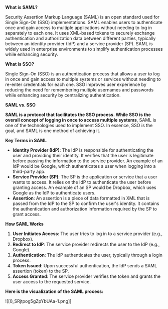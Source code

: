 **What is SAML?**

Security Assertion Markup Language (SAML) is an open standard used for Single Sign-On (SSO) implementations. SAML enables users to authenticate once and gain access to multiple applications without needing to log in separately to each one. It uses XML-based tokens to securely exchange authentication and authorization data between different parties, typically between an identity provider (IdP) and a service provider (SP). SAML is widely used in enterprise environments to simplify authentication processes while enhancing security.

**What is SSO?**

Single Sign-On (SSO) is an authentication process that allows a user to log in once and gain access to multiple systems or services without needing to re-enter credentials for each one. SSO improves user experience by reducing the need for remembering multiple usernames and passwords while enhancing security by centralizing authentication.

**SAML vs. SSO**

**SAML is a protocol that facilitates the SSO process. While SSO is the overall concept of logging in once to access multiple systems**, SAML is one of the technologies used to implement SSO. In essence, SSO is the goal, and SAML is one method of achieving it.

**Key Terms in SAML**

- **Identity Provider (IdP)**: The IdP is responsible for authenticating the user and providing their identity. It verifies that the user is legitimate before passing the information to the service provider. An example of an IdP would be Google, which authenticates a user when logging into a third-party app.
- **Service Provider (SP)**: The SP is the application or service that a user wants to access. It relies on the IdP to authenticate the user before granting access. An example of an SP would be Dropbox, which uses Google as the IdP to authenticate users.
- **Assertion**: An assertion is a piece of data formatted in XML that is passed from the IdP to the SP to confirm the user's identity. It contains the authentication and authorization information required by the SP to grant access.

**How SAML Works**

1. **User Initiates Access**: The user tries to log in to a service provider (e.g., Dropbox).
2. **Redirect to IdP**: The service provider redirects the user to the IdP (e.g., Google).
3. **Authentication**: The IdP authenticates the user, typically through a login process.
4. **Token Issued**: Upon successful authentication, the IdP sends a SAML assertion (token) to the SP.
5. **Access Granted**: The service provider verifies the token and grants the user access to the requested service.

**Here is the visualization of the SAML process:**

![[0_SRjtpog5gZpYbUAa-1.png]]